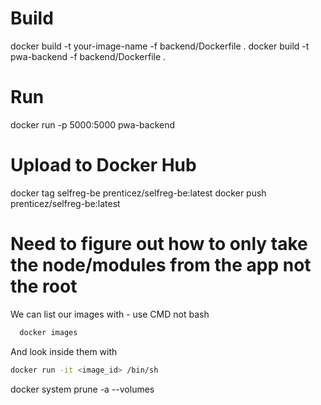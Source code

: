 # Build

docker build -t your-image-name -f backend/Dockerfile .
docker build -t pwa-backend -f backend/Dockerfile .

# Run

docker run -p 5000:5000 pwa-backend

# Upload to Docker Hub

docker tag selfreg-be prenticez/selfreg-be:latest
docker push prenticez/selfreg-be:latest

# Need to figure out how to only take the node/modules from the app not the root

We can list our images with - use CMD not bash

```sh
  docker images
```

And look inside them with

```sh
docker run -it <image_id> /bin/sh
```

docker system prune -a --volumes
